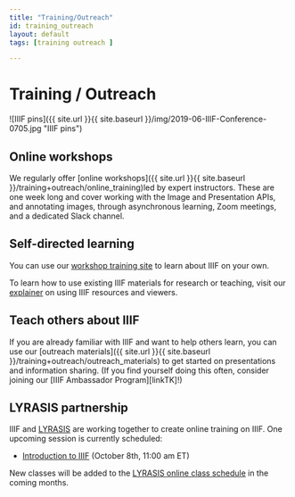```yaml
---
title: "Training/Outreach"
id: training_outreach
layout: default
tags: [training outreach ]

---
```

# Training / Outreach


![IIIF pins]({{ site.url }}{{ site.baseurl }}/img/2019-06-IIIF-Conference-0705.jpg "IIIF pins")

## Online workshops
We regularly offer [online workshops]({{ site.url }}{{ site.baseurl }}/training+outreach/online_training)led by expert instructors. These are one week long and cover working with the Image and Presentation APIs, and annotating images, through asynchronous learning, Zoom meetings, and a dedicated Slack channel.

## Self-directed learning
You can use our [workshop training site](https://training.iiif.io/iiif-online-workshop/) to learn about IIIF on your own. 

To learn how to use existing IIIF materials for research or teaching, visit our [explainer](https://medium.com/@IIIF_io/how-to-use-iiif-resources-and-image-viewers-bd378a68b013) on using IIIF resources and viewers.

## Teach others about IIIF
If you are already familiar with IIIF and want to help others learn, you can use our [outreach materials]({{ site.url }}{{ site.baseurl }}/training+outreach/outreach_materials) to get started on presentations and information sharing. (If you find yourself doing this often, consider joining our [IIIF Ambassador Program][linkTK]!)

## LYRASIS partnership

IIIF and [LYRASIS](https://www.lyrasis.org/Leadership/Pages/LYRASIS-Learning.aspx) are working together to create online training on IIIF. One upcoming session is currently scheduled:

- [Introduction to IIIF](https://www.lyrasis.org/Content/Pages/Event-Details.aspx?Eid=F26BCB02-CACA-EA11-80EB-00155DE5EC03) (October 8th, 11:00 am ET)

New classes will be added to the [LYRASIS online class schedule](https://www.lyrasis.org/Leadership/Pages/LYRASIS-Learning.aspx) in the coming months.
